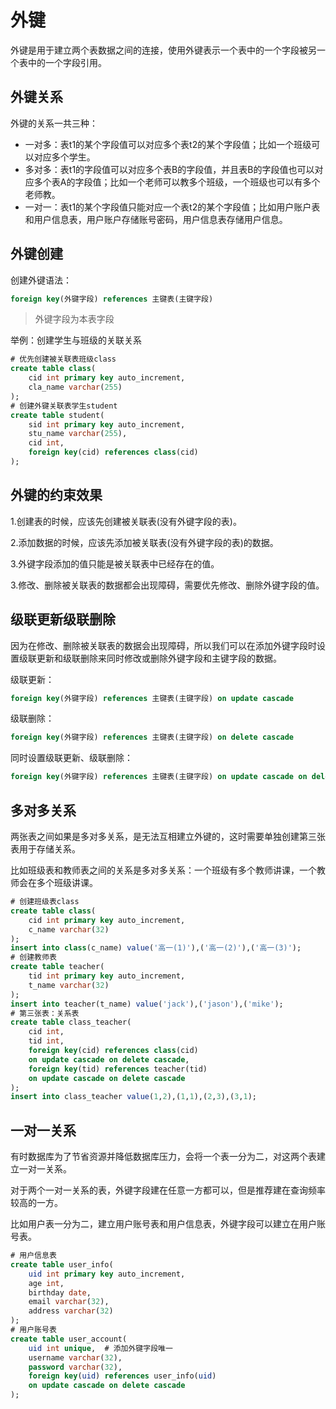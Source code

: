 # 外键

外键是用于建立两个表数据之间的连接，使用外键表示一个表中的一个字段被另一个表中的一个字段引用。

## 外键关系

外键的关系一共三种：

- 一对多：表t1的某个字段值可以对应多个表t2的某个字段值；比如一个班级可以对应多个学生。
- 多对多：表t1的字段值可以对应多个表B的字段值，并且表B的字段值也可以对应多个表A的字段值；比如一个老师可以教多个班级，一个班级也可以有多个老师教。
- 一对一：表t1的某个字段值只能对应一个表t2的某个字段值；比如用户账户表和用户信息表，用户账户存储账号密码，用户信息表存储用户信息。

## 外键创建

创建外键语法：

```sql
foreign key(外键字段) references 主键表(主键字段)
```

> 外键字段为本表字段

举例：创建学生与班级的关联关系

```sql
# 优先创建被关联表班级class
create table class(
	cid int primary key auto_increment,
    cla_name varchar(255)
);
# 创建外键关联表学生student
create table student(
	sid int primary key auto_increment,
    stu_name varchar(255),
    cid int,
    foreign key(cid) references class(cid)
);
```

## 外键的约束效果

1.创建表的时候，应该先创建被关联表(没有外键字段的表)。

2.添加数据的时候，应该先添加被关联表(没有外键字段的表)的数据。

3.外键字段添加的值只能是被关联表中已经存在的值。

3.修改、删除被关联表的数据都会出现障碍，需要优先修改、删除外键字段的值。

## 级联更新级联删除

因为在修改、删除被关联表的数据会出现障碍，所以我们可以在添加外键字段时设置级联更新和级联删除来同时修改或删除外键字段和主键字段的数据。

级联更新：

```sql
foreign key(外键字段) references 主键表(主键字段) on update cascade
```

级联删除：

```sql
foreign key(外键字段) references 主键表(主键字段) on delete cascade
```

同时设置级联更新、级联删除：

```sql
foreign key(外键字段) references 主键表(主键字段) on update cascade on delete cascade
```

## 多对多关系

两张表之间如果是多对多关系，是无法互相建立外键的，这时需要单独创建第三张表用于存储关系。

比如班级表和教师表之间的关系是多对多关系：一个班级有多个教师讲课，一个教师会在多个班级讲课。

```sql
# 创建班级表class
create table class(
	cid int primary key auto_increment,
    c_name varchar(32)
);
insert into class(c_name) value('高一(1)'),('高一(2)'),('高一(3)');
# 创建教师表
create table teacher(
	tid int primary key auto_increment,
    t_name varchar(32)
);
insert into teacher(t_name) value('jack'),('jason'),('mike');
# 第三张表：关系表
create table class_teacher(
	cid int,
    tid int,
    foreign key(cid) references class(cid)
    on update cascade on delete cascade, 
    foreign key(tid) references teacher(tid)
    on update cascade on delete cascade
);
insert into class_teacher value(1,2),(1,1),(2,3),(3,1);
```

## 一对一关系

有时数据库为了节省资源并降低数据库压力，会将一个表一分为二，对这两个表建立一对一关系。

对于两个一对一关系的表，外键字段建在任意一方都可以，但是推荐建在查询频率较高的一方。

比如用户表一分为二，建立用户账号表和用户信息表，外键字段可以建立在用户账号表。

```sql
# 用户信息表
create table user_info(
	uid int primary key auto_increment,
    age int,
    birthday date,
    email varchar(32),
    address varchar(32)
);
# 用户账号表
create table user_account(
	uid int unique,  # 添加外键字段唯一
    username varchar(32),
    password varchar(32),
    foreign key(uid) references user_info(uid) 
    on update cascade on delete cascade
);
```